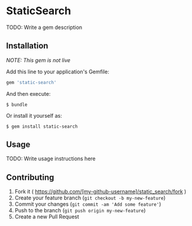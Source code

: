 # StaticSearch

TODO: Write a gem description

## Installation

*NOTE: This gem is not live*

Add this line to your application's Gemfile:

```ruby
gem 'static-search'
```

And then execute:

    $ bundle

Or install it yourself as:

    $ gem install static-search

## Usage

TODO: Write usage instructions here

## Contributing

1. Fork it ( https://github.com/[my-github-username]/static_search/fork )
2. Create your feature branch (`git checkout -b my-new-feature`)
3. Commit your changes (`git commit -am 'Add some feature'`)
4. Push to the branch (`git push origin my-new-feature`)
5. Create a new Pull Request